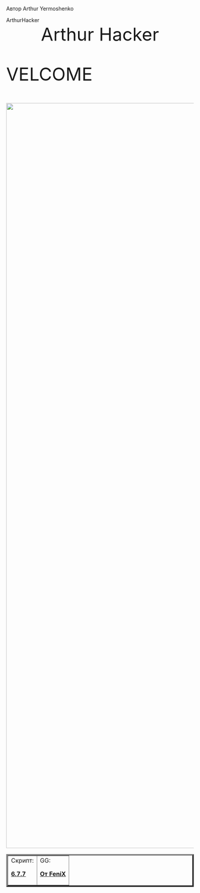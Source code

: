 <html>


Автор Arthur Yermoshenko

<head>
ArthurHacker
</head>

<center>
<hl><font size="25" >Arthur Hacker
</center>

<body>

<hl><font size="7" >VELCOME


</body>


<img src="file:///C:/Users/Artur/Downloads/TorriFiness.png" width="2000">

<table border="4">

<td>Скрипт:

<a href="BS677SCRIPT-ByNoimagePng_TG_zip.lua"><b>6.7.7<b>


<td>GG:


<a href="https://shre.su/KPA1"><b>От __FeniX__<b></a>




</tr>

</table>




</html>
